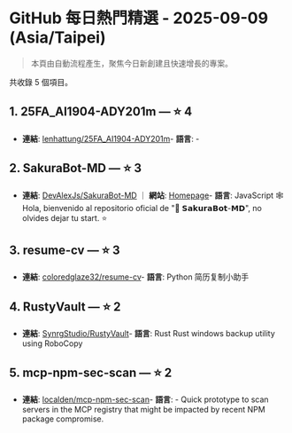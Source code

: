 # GitHub 每日熱門精選 - 2025-09-09 (Asia/Taipei)

> 本頁由自動流程產生，聚焦今日新創建且快速增長的專案。

共收錄 5 個項目。

## 1. 25FA_AI1904-ADY201m — ⭐ 4

- **連結**: [lenhattung/25FA_AI1904-ADY201m](https://github.com/lenhattung/25FA_AI1904-ADY201m)- **語言**: -


## 2. SakuraBot-MD — ⭐ 3

- **連結**: [DevAlexJs/SakuraBot-MD](https://github.com/DevAlexJs/SakuraBot-MD) ｜ **網站**: [Homepage](https://api.stellarwa.xyz)- **語言**: JavaScript
🕸 Hola, bienvenido al repositorio oficial de "🐼 𝗦𝗮𝗸𝘂𝗿𝗮𝗕𝗼𝘁-𝗠𝗗", no olvides dejar tu start. ⭐

## 3. resume-cv — ⭐ 3

- **連結**: [coloredglaze32/resume-cv](https://github.com/coloredglaze32/resume-cv)- **語言**: Python
简历复制小助手

## 4. RustyVault — ⭐ 2

- **連結**: [SynrgStudio/RustyVault](https://github.com/SynrgStudio/RustyVault)- **語言**: Rust
Rust windows backup utility using RoboCopy

## 5. mcp-npm-sec-scan — ⭐ 2

- **連結**: [localden/mcp-npm-sec-scan](https://github.com/localden/mcp-npm-sec-scan)- **語言**: -
Quick prototype to scan servers in the MCP registry that might be impacted by recent NPM package compromise.


